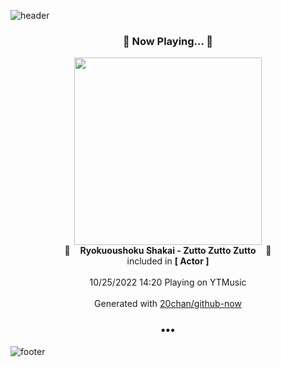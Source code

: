 ![header](https://capsule-render.vercel.app/api?type=wave&height=170&section=header&text=Hi.%20I'm%20SHIFT&fontColor=090707&fontAlignX=45&fontAlignY=65&fontSize=100)

<h3 align="center">🎵 Now Playing... 🎵</h3>
<p align="center">
  <a href="https://music.youtube.com/watch?v=If2HK8WPK0c">
    <img width="300" src="https://lh3.googleusercontent.com/DPVLR8YVQyE8RQG5xdF4bFUKF83l2i2ZRLWSv--xUdqArXYpROQKJiUbA9JG1ynscN6IwsuDJSGfgXhAiA">
  </a>
  <br>
  🎵&nbsp&nbsp&nbsp <b>Ryokuoushoku Shakai - Zutto Zutto Zutto</b> &nbsp&nbsp&nbsp🎵
  <br>
  included in <b>[ Actor ]</b>
  
  <br />
  <br />
  10/25/2022 14:20 Playing on YTMusic
  <br />
  <br />
  Generated with <a href="https://github.com/20chan/github-now">20chan/github-now</a>
</p>

<h3 align="center">•••</h3>

![footer](https://capsule-render.vercel.app/api?type=wave&height=150&section=footer)
